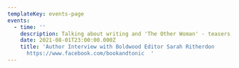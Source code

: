```yaml
---
templateKey: events-page
events:
  - time: ''
    description: Talking about writing and 'The Other Woman' - teasers, but no spoilers!
    date: 2021-08-01T23:00:00.000Z
    title: 'Author Interview with Boldwood Editor Sarah Ritherdon
      https://www.facebook.com/bookandtonic  '
---
```

